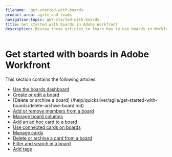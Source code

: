 ```yaml
---
filename: _get-started-with-boards
product-area: agile-and-teams
navigation-topic: get-started-with-boards
title: Get started with boards in Adobe Workfront
description: Review these articles to learn how to use boards in Workfront.
---
```


# Get started with boards in Adobe Workfront

This section contains the following articles:

* [Use the boards dashboard](../../agile/get-started-with-boards/use-boards-page.md) 
* [Create or edit a board](../../agile/get-started-with-boards/create-edit-board.md)
* [Delete or archive a board] (/help/quicksilver/agile/get-started-with-boards/delete-archive-board.md)
* [Add or remove members from a board](../../agile/get-started-with-boards/add-members-to-board.md) 
* [Manage board columns](../../agile/get-started-with-boards/manage-board-columns.md) 
* [Add an ad hoc card to a board](../../agile/get-started-with-boards/add-card-to-board.md)
* [Use connected cards on boards](/help/quicksilver/agile/get-started-with-boards/connected-cards.md)
* [Manage cards](../../agile/get-started-with-boards/move-board-items.md) 
* [Delete or archive a card from a board](../../agile/get-started-with-boards/delete-board-items.md) 
* [Filter and search in a board](../../agile/get-started-with-boards/filter-search-in-board.md) 
* [Add tags](../../agile/get-started-with-boards/add-tags.md)

